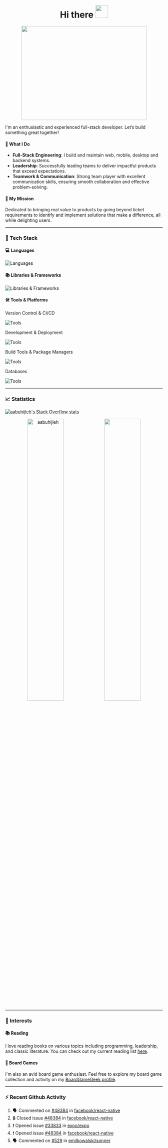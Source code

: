 <h1 align="center">Hi there <img src="https://media.giphy.com/media/hvRJCLFzcasrR4ia7z/giphy.gif" width="40"></h1>

<p align="center"><img src="https://media.giphy.com/media/dWesBcTLavkZuG35MI/giphy.gif" width="400" height="300"  /></p>

I'm an enthusiastic and experienced full-stack developer. Let’s build something great together!

#### 🔧 What I Do

- **Full-Stack Engineering**: I build and maintain web, mobile, desktop and backend systems.
- **Leadership**: Successfully leading teams to deliver impactful products that exceed expectations.
- **Teamwork & Communication**: Strong team player with excellent communication skills, ensuring smooth collaboration and effective problem-solving.

#### 🚀 My Mission

Dedicated to bringing real value to products by going beyond ticket requirements to identify and implement solutions that make a difference, all while delighting users.

---

### 🔭 Tech Stack

#### 💻 Languages

![Languages](https://skillicons.dev/icons?i=ts,js,python,go,dart,html,css,graphql,md)

#### 📚 Libraries & Frameworks

![Libraries & Frameworks](https://skillicons.dev/icons?i=react,nodejs,django,electron,nextjs,express,tailwind,styledcomponents,flutter)

#### 🛠️ Tools & Platforms

Version Control & CI/CD

![Tools](https://skillicons.dev/icons?i=git,github,gitlab,bitbucket,githubactions,jenkins)

Development & Deployment

![Tools](https://skillicons.dev/icons?i=vercel,docker,vscode,androidstudio,idea,pycharm,bash,postman,sentry,firebase,notion,stackoverflow,apple)

Build Tools & Package Managers

![Tools](https://skillicons.dev/icons?i=webpack,vite,npm,yarn,pnpm,gulp,babel)

Databases

![Tools](https://skillicons.dev/icons?i=postgres,mysql,redis,planetscale)

---

### 📈 Statistics

[![aabuhijleh's Stack Overflow stats](https://github-stackoverflow-readme.vercel.app/?userId=9698583)](https://stackoverflow.com/users/9698583/aabuhijleh)

<p align="center">
  <img width="48%" src="https://github-readme-stats.vercel.app/api?username=aabuhijleh&count_private=true&theme=onedark&show_icons=true" alt="aabuhijleh" />
  <img width="48%" src="https://github-readme-streak-stats.herokuapp.com/?user=aabuhijleh&hide_border=true&theme=onedark&show_icons=true" />
</p>

---

### 🎯 Interests

#### 📚 Reading

I love reading books on various topics including programming, leadership, and classic literature. You can check out my current reading list [here](https://aabuhijleh.notion.site/e6cedc6c87c74f55a963e79d97035de7?v=5cc87606729b49df812eba1d39b58f2f).

#### 🎲 Board Games

I'm also an avid board game enthusiast. Feel free to explore my board game collection and activity on my [BoardGameGeek profile](https://boardgamegeek.com/user/aabuhijleh).

---

### ⚡ Recent Github Activity

<!--START_SECTION:activity-->

1. 🗣 Commented on [#48384](https://github.com/facebook/react-native/issues/48384#issuecomment-2561277404) in [facebook/react-native](https://github.com/facebook/react-native)
2. 🔒 Closed issue [#48384](https://github.com/facebook/react-native/issues/48384) in [facebook/react-native](https://github.com/facebook/react-native)
3. ❗ Opened issue [#33833](https://github.com/expo/expo/issues/33833) in [expo/expo](https://github.com/expo/expo)
4. ❗ Opened issue [#48384](https://github.com/facebook/react-native/issues/48384) in [facebook/react-native](https://github.com/facebook/react-native)
5. 🗣 Commented on [#529](https://github.com/emilkowalski/sonner/issues/529#issuecomment-2559692709) in [emilkowalski/sonner](https://github.com/emilkowalski/sonner)

<!--END_SECTION:activity-->
